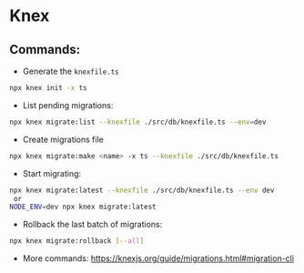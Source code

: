 # Knex
## Commands:
- Generate the `knexfile.ts`
```bash
npx knex init -x ts
```
- List pending migrations:
```bash
npx knex migrate:list --knexfile ./src/db/knexfile.ts --env=dev
```

- Create migrations file
```bash
npx knex migrate:make <name> -x ts --knexfile ./src/db/knexfile.ts
```
- Start migrating:
```bash
npx knex migrate:latest --knexfile ./src/db/knexfile.ts --env dev
 or 
NODE_ENV=dev npx knex migrate:latest
```

- Rollback the last batch of migrations:
```bash
npx knex migrate:rollback [--all]
```

- More commands: https://knexjs.org/guide/migrations.html#migration-cli